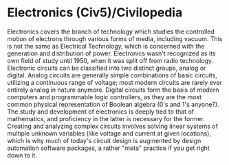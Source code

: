 # Electronics (Civ5)/Civilopedia

Electronics covers the branch of technology which studies the controlled motion of electrons through various forms of media, including vacuum. This is not the same as Electrical Technology, which is concerned with the generation and distribution of power. Electronics wasn't recognized as its own field of study until 1950, when it was split off from radio technology.
Electronic circuits can be classified into two distinct groups, analog or digital. Analog circuits are generally simple combinations of basic circuits, utilizing a continuous range of voltage; most modern circuits are rarely ever entirely analog in nature anymore. Digital circuits form the basis of modern computers and programmable logic controllers, as they are the most common physical representation of Boolean algebra (0's and 1's anyone?).
The study and development of electronics is deeply tied to that of mathematics, and proficiency in the latter is necessary for the former. Creating and analyzing complex circuits involves solving linear systems of multiple unknown variables (like voltage and current at given locations), which is why much of today's circuit design is augmented by design automation software packages, a rather "meta" practice if you get right down to it.